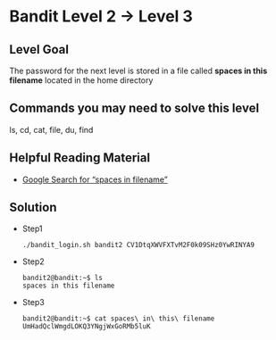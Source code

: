 # Bandit Level 2 → Level 3

## Level Goal

The password for the next level is stored in a file called **spaces in this filename** located in the home directory

## Commands you may need to solve this level

ls, cd, cat, file, du, find

## Helpful Reading Material

- [Google Search for “spaces in filename”](https://www.google.com/search?q=spaces+in+filename)

## Solution

* Step1

  ```shell
  ./bandit_login.sh bandit2 CV1DtqXWVFXTvM2F0k09SHz0YwRINYA9
  ```

* Step2

  ```
  bandit2@bandit:~$ ls
  spaces in this filename
  ```

* Step3

  ```
  bandit2@bandit:~$ cat spaces\ in\ this\ filename
  UmHadQclWmgdLOKQ3YNgjWxGoRMb5luK
  ```

  